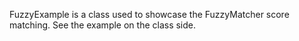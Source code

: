 FuzzyExample is a class used to showcase the FuzzyMatcher score matching. 
See the example on the class side.
